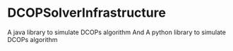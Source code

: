 # DCOPSolverInfrastructure
A java library to simulate DCOPs algorithm
And
A python library to simulate DCOPs algorithm
